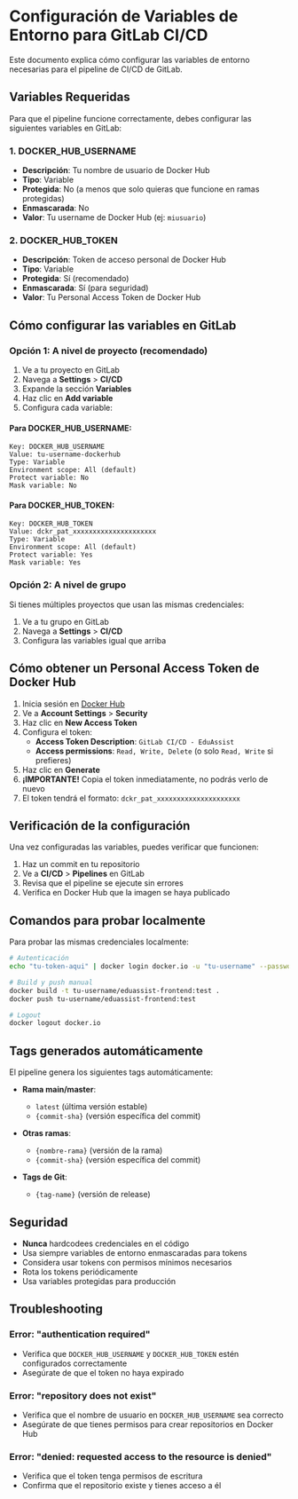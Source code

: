 # Configuración de Variables de Entorno para GitLab CI/CD

Este documento explica cómo configurar las variables de entorno necesarias para el pipeline de CI/CD de GitLab.

## Variables Requeridas

Para que el pipeline funcione correctamente, debes configurar las siguientes variables en GitLab:

### 1. DOCKER_HUB_USERNAME
- **Descripción**: Tu nombre de usuario de Docker Hub
- **Tipo**: Variable
- **Protegida**: No (a menos que solo quieras que funcione en ramas protegidas)
- **Enmascarada**: No
- **Valor**: Tu username de Docker Hub (ej: `miusuario`)

### 2. DOCKER_HUB_TOKEN
- **Descripción**: Token de acceso personal de Docker Hub
- **Tipo**: Variable
- **Protegida**: Sí (recomendado)
- **Enmascarada**: Sí (para seguridad)
- **Valor**: Tu Personal Access Token de Docker Hub

## Cómo configurar las variables en GitLab

### Opción 1: A nivel de proyecto (recomendado)
1. Ve a tu proyecto en GitLab
2. Navega a **Settings** > **CI/CD**
3. Expande la sección **Variables**
4. Haz clic en **Add variable**
5. Configura cada variable:

#### Para DOCKER_HUB_USERNAME:
```
Key: DOCKER_HUB_USERNAME
Value: tu-username-dockerhub
Type: Variable
Environment scope: All (default)
Protect variable: No
Mask variable: No
```

#### Para DOCKER_HUB_TOKEN:
```
Key: DOCKER_HUB_TOKEN
Value: dckr_pat_xxxxxxxxxxxxxxxxxxxxx
Type: Variable
Environment scope: All (default)
Protect variable: Yes
Mask variable: Yes
```

### Opción 2: A nivel de grupo
Si tienes múltiples proyectos que usan las mismas credenciales:
1. Ve a tu grupo en GitLab
2. Navega a **Settings** > **CI/CD**
3. Configura las variables igual que arriba

## Cómo obtener un Personal Access Token de Docker Hub

1. Inicia sesión en [Docker Hub](https://hub.docker.com/)
2. Ve a **Account Settings** > **Security**
3. Haz clic en **New Access Token**
4. Configura el token:
   - **Access Token Description**: `GitLab CI/CD - EduAssist`
   - **Access permissions**: `Read, Write, Delete` (o solo `Read, Write` si prefieres)
5. Haz clic en **Generate**
6. **¡IMPORTANTE!** Copia el token inmediatamente, no podrás verlo de nuevo
7. El token tendrá el formato: `dckr_pat_xxxxxxxxxxxxxxxxxxxxx`

## Verificación de la configuración

Una vez configuradas las variables, puedes verificar que funcionen:

1. Haz un commit en tu repositorio
2. Ve a **CI/CD** > **Pipelines** en GitLab
3. Revisa que el pipeline se ejecute sin errores
4. Verifica en Docker Hub que la imagen se haya publicado

## Comandos para probar localmente

Para probar las mismas credenciales localmente:

```bash
# Autenticación
echo "tu-token-aqui" | docker login docker.io -u "tu-username" --password-stdin

# Build y push manual
docker build -t tu-username/eduassist-frontend:test .
docker push tu-username/eduassist-frontend:test

# Logout
docker logout docker.io
```

## Tags generados automáticamente

El pipeline genera los siguientes tags automáticamente:

- **Rama main/master**: 
  - `latest` (última versión estable)
  - `{commit-sha}` (versión específica del commit)

- **Otras ramas**: 
  - `{nombre-rama}` (versión de la rama)
  - `{commit-sha}` (versión específica del commit)

- **Tags de Git**: 
  - `{tag-name}` (versión de release)

## Seguridad

- **Nunca** hardcodees credenciales en el código
- Usa siempre variables de entorno enmascaradas para tokens
- Considera usar tokens con permisos mínimos necesarios
- Rota los tokens periódicamente
- Usa variables protegidas para producción

## Troubleshooting

### Error: "authentication required"
- Verifica que `DOCKER_HUB_USERNAME` y `DOCKER_HUB_TOKEN` estén configurados correctamente
- Asegúrate de que el token no haya expirado

### Error: "repository does not exist"
- Verifica que el nombre de usuario en `DOCKER_HUB_USERNAME` sea correcto
- Asegúrate de que tienes permisos para crear repositorios en Docker Hub

### Error: "denied: requested access to the resource is denied"
- Verifica que el token tenga permisos de escritura
- Confirma que el repositorio existe y tienes acceso a él
